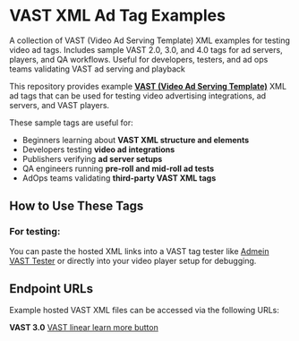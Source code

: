 # VAST XML Ad Tag Examples 
A collection of VAST (Video Ad Serving Template) XML examples for testing video ad tags. Includes sample VAST 2.0, 3.0, and 4.0 tags for ad servers, players, and QA workflows. Useful for developers, testers, and ad ops teams validating VAST ad serving and playback 

This repository provides example **[VAST (Video Ad Serving Template)](https://iabtechlab.com/standards/vast/)** XML ad tags that can be used for testing video advertising integrations, ad servers, and VAST players.  

These sample tags are useful for:  
- Beginners learning about **VAST XML structure and elements**
- Developers testing **video ad integrations**  
- Publishers verifying **ad server setups**  
- QA engineers running **pre-roll and mid-roll ad tests**  
- AdOps teams validating **third-party VAST XML tags** 


## How to Use These Tags

### For testing:
You can paste the hosted XML links into a VAST tag tester like [Admein VAST Tester](https://admein.com/vast-tester) or directly into your video player setup for debugging.

## Endpoint URLs
Example hosted VAST XML files can be accessed via the following URLs:

**VAST 3.0**
 [VAST linear learn more button](https://admein-advertising.github.io/vast-tag-xml-examples/vast-3.0/linear-learn-more-button.xml)
